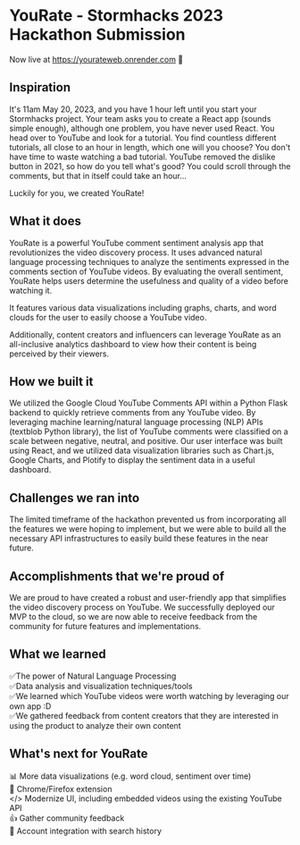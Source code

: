 # YouRate - Stormhacks 2023 Hackathon Submission

Now live at https://yourateweb.onrender.com 🚢

## Inspiration
It's 11am May 20, 2023, and you have 1 hour left until you start your Stormhacks project. Your team asks you to create a React app (sounds simple enough), although one problem, you have never used React. You head over to YouTube and look for a tutorial. You find countless different tutorials, all close to an hour in length, which one will you choose? You don't have time to waste watching a bad tutorial. YouTube removed the dislike button in 2021, so how do you tell what's good? You could scroll through the comments, but that in itself could take an hour...

Luckily for you, we created YouRate!

## What it does
YouRate is a powerful YouTube comment sentiment analysis app that revolutionizes the video discovery process. It uses advanced natural language processing techniques to analyze the sentiments expressed in the comments section of YouTube videos. By evaluating the overall sentiment, YouRate helps users determine the usefulness and quality of a video before watching it.

It features various data visualizations including graphs, charts, and word clouds for the user to easily choose a YouTube video.

Additionally, content creators and influencers can leverage YouRate as an all-inclusive analytics dashboard to view how their content is being perceived by their viewers.

## How we built it
We utilized the Google Cloud YouTube Comments API within a Python Flask backend to quickly retrieve comments from any YouTube video. By leveraging machine learning/natural language processing (NLP) APIs (textblob Python library), the list of YouTube comments were classified on a scale between negative, neutral, and positive. Our user interface was built using React, and we utilized data visualization libraries such as Chart.js, Google Charts, and Plotify to display the sentiment data in a useful dashboard.

## Challenges we ran into
The limited timeframe of the hackathon prevented us from incorporating all the features we were hoping to implement, but we were able to build all the necessary API infrastructures to easily build these features in the near future.

## Accomplishments that we're proud of
We are proud to have created a robust and user-friendly app that simplifies the video discovery process on YouTube. We successfully deployed our MVP to the cloud, so we are now able to receive feedback from the community for future features and implementations.

## What we learned
✅The power of Natural Language Processing<br>
✅Data analysis and visualization techniques/tools<br>
✅We learned which YouTube videos were worth watching by leveraging our own app :D<br>
✅We gathered feedback from content creators that they are interested in using the product to analyze their own content<br>

## What's next for YouRate
📊 More data visualizations (e.g. word cloud, sentiment over time) <br>
🛜 Chrome/Firefox extension<br>
</> Modernize UI, including embedded videos using the existing YouTube API<br>
👍 Gather community feedback<br>
🔎 Account integration with search history<br>
